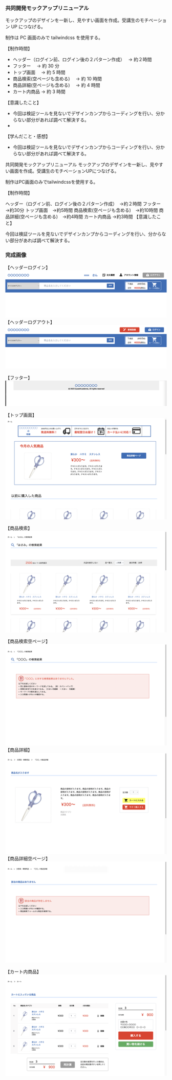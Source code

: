 ### 共同開発モックアップリニューアル

モックアップのデザインを一新し、見やすい画面を作成。受講生のモチベーション UP につなげる。

制作は PC 画面のみで tailwindcss を使用する。

【制作時間】

- ヘッダー（ログイン前、ログイン後の２パターン作成）　 → 約２時間
- フッター　 → 約 30 分
- トップ画面　 → 約 5 時間
- 商品検索(空ページも含める)　 → 約 10 時間
- 商品詳細(空ページも含める)　 → 約 4 時間
- カート内商品 → 約 3 時間

【意識したこと】

- 今回は検証ツールを見ないでデザインカンプからコーディングを行い、分からない部分があれば調べて解決する。
-

【学んだこと・感想】

- 今回は検証ツールを見ないでデザインカンプからコーディングを行い、分からない部分があれば調べて解決する。


共同開発モックアップリニューアル
モックアップのデザインを一新し、見やすい画面を作成。受講生のモチベーションUPにつなげる。

制作はPC画面のみでtailwindcssを使用する。

【制作時間】

ヘッダー（ログイン前、ログイン後の２パターン作成）　→約２時間
フッター　→約30分
トップ画面　→約5時間
商品検索(空ページも含める)　→約10時間
商品詳細(空ページも含める)　→約4時間
カート内商品 →約3時間
【意識したこと】

今回は検証ツールを見ないでデザインカンプからコーディングを行い、分からない部分があれば調べて解決する。

### 完成画像

【ヘッダーログイン】
![image](./imgScreen/headerLogin.png?raw=true)
【ヘッダーログアウト】
![image](./imgScreen/headerLogout.png?raw=true)

【フッター】
![image](./imgScreen/footer.png?raw=true)

【トップ画面】
![image](./imgScreen/topLogin.png?raw=true)

【商品検索】
![image](./imgScreen/products.png?raw=true)

【商品検索空ページ】
![image](./imgScreen/productsNone.png?)
【商品詳細】
![image](./imgScreen/productsDetail.png?raw=true)
【商品詳細空ページ】
![image](./imgScreen/productsDetailNone.png?raw=true)

【カート内商品】
![image](./imgScreen/cart.png?raw=true)
